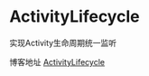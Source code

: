 # ActivityLifecycle
实现Activity生命周期统一监听

博客地址 [ActivityLifecycle](http://satanfu.com/2016/11/21/activity-lifecycle/)
